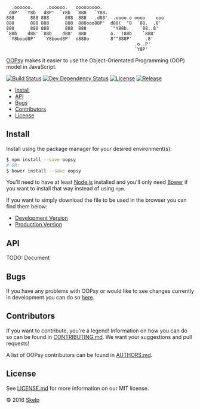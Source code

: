       .oooooo.     .oooooo.   ooooooooo.
     d8P'  `Y8b   d8P'  `Y8b  `888   `Y88.
    888      888 888      888  888   .d88'  .oooo.o oooo    ooo
    888      888 888      888  888ooo88P'  d88(  "8  `88.  .8'
    888      888 888      888  888         `"Y88b.    `88..8'
    `88b    d88' `88b    d88'  888         o.  )88b    `888'
     `Y8bood8P'   `Y8bood8P'  o888o        8""888P'     .8'
                                                    .o..P'
                                                    `Y8P'

[OOPsy](https+://github.com/Skelp/oopsy) makes it easier to use the Object-Orientated Programming (OOP) model in
JavaScript.

[![Build Status](https://img.shields.io/travis/Skelp/oopsy/develop.svg?style=flat-square)](https://travis-ci.org/Skelp/oopsy)
[![Dev Dependency Status](https://img.shields.io/david/dev/Skelp/oopsy.svg?style=flat-square)](https://david-dm.org/Skelp/oopsy#info=devDependencies)
[![License](https://img.shields.io/npm/l/oopsy.svg?style=flat-square)](https://github.com/Skelp/oopsy/blob/master/LICENSE.md)
[![Release](https://img.shields.io/npm/v/oopsy.svg?style=flat-square)](https://www.npmjs.com/package/oopsy)

* [Install](#install)
* [API](#api)
* [Bugs](#bugs)
* [Contributors](#contributors)
* [License](#license)

## Install

Install using the package manager for your desired environment(s):

``` bash
$ npm install --save oopsy
# OR:
$ bower install --save oopsy
```

You'll need to have at least [Node.js](https://nodejs.org) installed and you'll only need [Bower](https://bower.io) if
you want to install that way instead of using `npm`.

If you want to simply download the file to be used in the browser you can find them below:

* [Development Version](https://github.com/Skelp/oopsy/blob/master/dist/oopsy.js)
* [Production Version](https://github.com/Skelp/oopsy/blob/master/dist/oopsy.min.js)

## API

TODO: Document

## Bugs

If you have any problems with OOPsy or would like to see changes currently in development you can do so
[here](https://github.com/Skelp/oopsy/issues).

## Contributors

If you want to contribute, you're a legend! Information on how you can do so can be found in
[CONTRIBUTING.md](https://github.com/Skelp/oopsy/blob/master/CONTRIBUTING.md). We want your suggestions and pull
requests!

A list of OOPsy contributors can be found in [AUTHORS.md](https://github.com/Skelp/oopsy/blob/master/AUTHORS.md).

## License

See [LICENSE.md](https://github.com/Skelp/oopsy/raw/master/LICENSE.md) for more information on our MIT license.

© 2016 [Skelp](https://skelp.io)
<img align="right" width="16" height="16" src="https://cdn.rawgit.com/Skelp/skelp-branding/master/assets/logo/base/skelp-logo-16x16.png">

